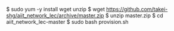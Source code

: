 
$ sudo yum -y install wget unzip
$ wget https://github.com/takei-shg/aiit_network_lec/archive/master.zip
$ unzip master.zip
$ cd aiit_network_lec-master
$ sudo bash provision.sh

